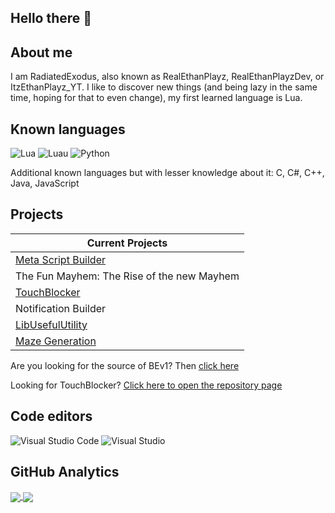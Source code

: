 ## Hello there 👋

## About me
I am RadiatedExodus, also known as RealEthanPlayz, RealEthanPlayzDev, or ItzEthanPlayz_YT. I like to discover new things (and being lazy in the same time, hoping for that to even change), my first learned language is Lua.

## Known languages
![Lua](https://img.shields.io/badge/Lua-%2300599C.svg?style=for-the-badge&logo=lua&logoColor=white)
![Luau](https://img.shields.io/badge/Luau-%2300599C.svg?style=for-the-badge&logo=luau&logoColor=white)
![Python](https://img.shields.io/badge/Python-%2300599C.svg?style=for-the-badge&logo=python&logoColor=white)

Additional known languages but with lesser knowledge about it: C, C#, C++, Java, JavaScript

## Projects
| Current Projects |
| ----------------|
| [Meta Script Builder](https://www.roblox.com/games/6588310761/MAJOR-UPDATE-Meta-Script-Builder) |
| The Fun Mayhem: The Rise of the new Mayhem |
| [TouchBlocker](https://github.com/RealEthanPlayzDev/TouchBlocker) |
| Notification Builder |
| [LibUsefulUtility](https://github.com/RealEthanPlayzDev/Rblx-LibUsefulUtil/) |
| [Maze Generation](https://www.roblox.com/games/7425009431/Maze-Generation) |

Are you looking for the source of BEv1? Then [click here](https://github.com/RealEthanPlayzDev/BEv1)

Looking for TouchBlocker? [Click here to open the repository page](https://github.com/RealEthanPlayzDev/TouchBlocker)

## Code editors
![Visual Studio Code](https://img.shields.io/badge/Visual%20Studio%20Code-%230078d7.svg?style=for-the-badge&logo=visualstudiocode&logoColor=white)
![Visual Studio](https://img.shields.io/badge/Visual%20Studio-%235C2D91.svg?style=for-the-badge&logo=visualstudio&logoColor=white)

## GitHub Analytics
<a href="https://github.com/anuraghazra/github-readme-stats">
  <img align="center" src="https://github-readme-stats.vercel.app/api?username=RealEthanPlayzDev&count_private=true&show_icons=true" />
</a>
<a href="https://github.com/anuraghazra/github-readme-stats">
  <img align="center" src="https://github-readme-stats.vercel.app/api/top-langs/?username=RealEthanPlayzDev&layout=compact" />
</a>

